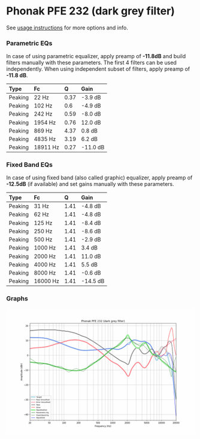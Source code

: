 # Phonak PFE 232 (dark grey filter)
See [usage instructions](https://github.com/jaakkopasanen/AutoEq#usage) for more options and info.

### Parametric EQs
In case of using parametric equalizer, apply preamp of **-11.8dB** and build filters manually
with these parameters. The first 4 filters can be used independently.
When using independent subset of filters, apply preamp of **-11.8 dB**.

| Type    | Fc       |    Q | Gain     |
|:--------|:---------|:-----|:---------|
| Peaking | 22 Hz    | 0.37 | -3.9 dB  |
| Peaking | 102 Hz   | 0.6  | -4.9 dB  |
| Peaking | 242 Hz   | 0.59 | -8.0 dB  |
| Peaking | 1954 Hz  | 0.76 | 12.0 dB  |
| Peaking | 869 Hz   | 4.37 | 0.8 dB   |
| Peaking | 4835 Hz  | 3.19 | 6.2 dB   |
| Peaking | 18911 Hz | 0.27 | -11.0 dB |

### Fixed Band EQs
In case of using fixed band (also called graphic) equalizer, apply preamp of **-12.5dB**
(if available) and set gains manually with these parameters.

| Type    | Fc       |    Q | Gain     |
|:--------|:---------|:-----|:---------|
| Peaking | 31 Hz    | 1.41 | -4.8 dB  |
| Peaking | 62 Hz    | 1.41 | -4.8 dB  |
| Peaking | 125 Hz   | 1.41 | -8.4 dB  |
| Peaking | 250 Hz   | 1.41 | -8.6 dB  |
| Peaking | 500 Hz   | 1.41 | -2.9 dB  |
| Peaking | 1000 Hz  | 1.41 | 3.4 dB   |
| Peaking | 2000 Hz  | 1.41 | 11.0 dB  |
| Peaking | 4000 Hz  | 1.41 | 5.5 dB   |
| Peaking | 8000 Hz  | 1.41 | -0.6 dB  |
| Peaking | 16000 Hz | 1.41 | -14.5 dB |

### Graphs
![](./Phonak%20PFE%20232%20(dark%20grey%20filter).png)